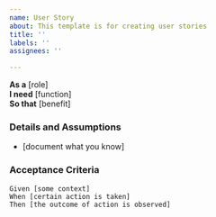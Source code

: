 ```yaml
---
name: User Story
about: This template is for creating user stories
title: ''
labels: ''
assignees: ''

---
```


**As a** [role]  
**I need** [function]  
**So that** [benefit]

### Details and Assumptions
* [document what you know]

### Acceptance Criteria

```gherkin
Given [some context]  
When [certain action is taken]  
Then [the outcome of action is observed]
